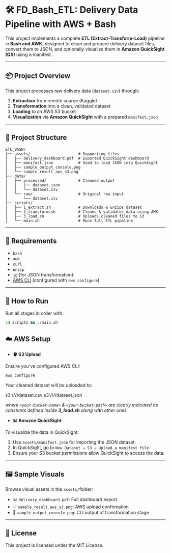 # 🛠️ FD_Bash_ETL: Delivery Data Pipeline with AWS + Bash

This project implements a complete **ETL (Extract-Transform-Load)** pipeline in **Bash and AWK**, designed to clean and prepare delivery dataset files, convert them to JSON, and optionally visualize them in **Amazon QuickSight (QS)** using a manifest.

---

## 📦 Project Overview

This project processes raw delivery data (`dataset.csv`) through:

1. **Extraction** from remote source (Kaggle)
2. **Transformation** into a clean, validated dataset
3. **Loading** to an AWS S3 bucket
4. **Visualization** via **Amazon QuickSight** with a prepared `manifest.json`

---

## 📁 Project Structure

```text
ETL_BASH/
├── assets/                     # Supporting files
│   ├── delivery_dashboard.pdf  # Exported QuickSight dashboard
│   ├── manifest.json           # Used to load JSON into QuickSight
│   ├── sample_output_console.png
│   └── sample_result_aws_s3.png
├── data/
│   ├── processed/              # Cleaned output
│   │   ├── dataset.json
│   │   └── dataset.csv
│   └── raw/                    # Original raw input
│       └── dataset.csv
├── scripts/
│   ├── 1_extract.sh            # Downloads & unzips dataset
│   ├── 2_transform.sh          # Cleans & validates data using AWK
│   ├── 3_load.sh               # Uploads cleaned files to S3
│   └── main.sh                 # Runs full ETL pipeline
```

---

## 🔧 Requirements

- `bash`
- `awk`
- `curl`
- `unzip`
- [`jq`](https://stedolan.github.io/jq/) (for JSON transformation)
- [AWS CLI](https://docs.aws.amazon.com/cli/latest/userguide/install-cliv2.html) (configured with `aws configure`)

---

## 🚀 How to Run

Run all stages in order with:

```bash
cd scripts && ./main.sh
```

## ☁️ AWS Setup

- **🪣 S3 Upload**

Ensure you've configured AWS CLI:

```bash
aws configure
```

Your cleaned dataset will be uploaded to:

s3://<your-bucket-name>/<your-bucket-path>/dataset.csv
s3://<your-bucket-name>/<your-bucket-path>/dataset.json

*where `<your-bucket-name>` & `<your-bucket-path>` are clearly indicated as constants defined inside **3_load.sh** along with other ones*

- **📊 Amazon QuickSight**

To visualize the data in QuickSight:

1. Use `assets/manifest.json` for importing the JSON dataset.
2. In QuickSight, go to `New Dataset → S3 → Upload a manifest file`.
3. Ensure your S3 bucket *permissions* allow QuickSight to access the data.

---

## 🖼️ Sample Visuals

Browse visual assets in the `assets/`folder:
- 📊 `delivery_dashboard.pdf`: Full dashboard export
- ✅ `sample_result_aws_s3.png`: AWS upload confirmation
- 🧪 `sample_output_console.png`: CLI output of transformation stage

---

## 🧾 License

This project is licensed under the MIT License.
